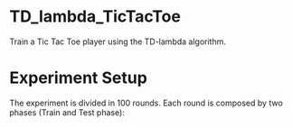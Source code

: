 # TD_lambda_TicTacToe
Train a Tic Tac Toe player using the TD-lambda algorithm.

# Experiment Setup

The experiment is divided in $100$ rounds. Each round is composed by two phases (Train and Test phase):


